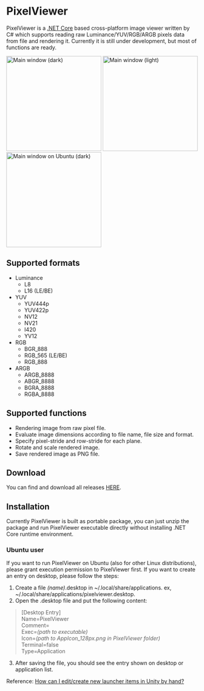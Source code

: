 # PixelViewer
PixelViewer is a [.NET Core](https://dotnet.microsoft.com/) based cross-platform image viewer written by C# which supports reading raw Luminance/YUV/RGB/ARGB pixels data from file and rendering it. Currently it is still under development, but most of functions are ready.

<img src="https://carina-studio.github.io/PixelViewer/Screenshot_Main_Dark_Thumb.png" alt="Main window (dark)" width="250"/> <img src="https://carina-studio.github.io/PixelViewer/Screenshot_Main_Light_Thumb.png" alt="Main window (light)" width="250"/> <img src="https://carina-studio.github.io/PixelViewer/Screenshot_Main_Dark_Linux_Thumb.png" alt="Main window on Ubuntu (dark)" width="250"/>

## Supported formats
* Luminance
  * L8
  * L16 (LE/BE)
* YUV
  * YUV444p
  * YUV422p
  * NV12
  * NV21
  * I420
  * YV12
* RGB
  * BGR_888
  * RGB_565 (LE/BE)
  * RGB_888
* ARGB
  * ARGB_8888
  * ABGR_8888
  * BGRA_8888
  * RGBA_8888

## Supported functions
* Rendering image from raw pixel file.
* Evaluate image dimensions according to file name, file size and format.
* Specify pixel-stride and row-stride for each plane.
* Rotate and scale rendered image.
* Save rendered image as PNG file.

## Download
You can find and download all releases [HERE](https://github.com/carina-studio/PixelViewer/releases).

## Installation
Currently PixelViewer is built as portable package, you can just unzip the package and run PixelViewer executable directly without installing .NET Core runtime environment.
### Ubuntu user
If you want to run PixelViewer on Ubuntu (also for other Linux distributions), please grant execution permission to PixelViewer first. If you want to create an entry on desktop, please follow the steps:
1. Create a file *(name)*.desktop in ~/.local/share/applications. ex, ~/.local/share/applications/pixelviewer.desktop.
2. Open the .desktop file and put the following content:

> [Desktop Entry]  
> Name=PixelViewer  
> Comment=  
> Exec=*(path to executable)*  
> Icon=*(path to AppIcon_128px.png in PixelViewer folder)*  
> Terminal=false  
> Type=Application

3. After saving the file, you should see the entry shown on desktop or application list.

Reference: [How can I edit/create new launcher items in Unity by hand?
](https://askubuntu.com/questions/13758/how-can-i-edit-create-new-launcher-items-in-unity-by-hand)
